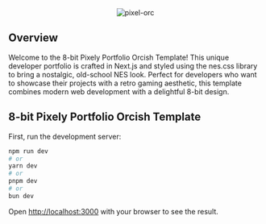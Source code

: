 <div align="center">
  <img src="https://github.com/TheOrcDev/8bit-portfolio/assets/7549148/349c8acd-4b21-4996-b631-5227b2eb3fc3" alt="pixel-orc"/>
</div>

## Overview
Welcome to the 8-bit Pixely Portfolio Orcish Template! This unique developer portfolio is crafted in Next.js and styled using the nes.css library to bring a nostalgic, old-school NES look. Perfect for developers who want to showcase their projects with a retro gaming aesthetic, this template combines modern web development with a delightful 8-bit design.

## 8-bit Pixely Portfolio Orcish Template

First, run the development server:

```bash
npm run dev
# or
yarn dev
# or
pnpm dev
# or
bun dev
```

Open [http://localhost:3000](http://localhost:3000) with your browser to see the result.
